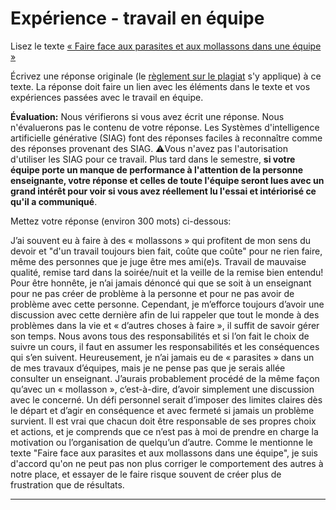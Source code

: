 # Expérience - travail en équipe

Lisez le texte [« Faire face aux parasites et aux mollassons dans une équipe »](https://etsmtl365-my.sharepoint.com/:w:/g/personal/christopher_fuhrman_etsmtl_ca/EcmQ4mhrCt5Ml9FUOiAPMmQBqtH3Z65GXrMLngDaeRCP8g?e=8JXrlf)

Écrivez une réponse originale (le [règlement sur le plagiat](https://www.etsmtl.ca/Etudes/citer-pas-plagier) s'y applique) à ce texte.
La réponse doit faire un lien avec les éléments dans le texte et vos expériences passées avec le travail en équipe.

**Évaluation:** Nous vérifierons si vous avez écrit une réponse.
Nous n'évaluerons pas le contenu de votre réponse.
Les Systèmes d'intelligence artificielle générative (SIAG) font des réponses faciles à reconnaître comme des réponses provenant des SIAG. 
⚠️Vous n'avez pas l'autorisation d'utiliser les SIAG pour ce travail. 
Plus tard dans le semestre, **si votre équipe porte un manque de performance à l'attention de la personne enseignante, votre réponse et celles de toute l'équipe seront lues avec un grand intérêt pour voir si vous avez réellement lu l'essai et intériorisé ce qu'il a communiqué**.

Mettez votre réponse (environ 300 mots) ci-dessous:



J’ai souvent eu à faire à des « mollassons » qui profitent de mon sens du devoir et "d'un travail toujours bien fait, coûte que coûte" pour ne rien faire, même des personnes que je juge être mes ami(e)s. Travail de mauvaise qualité, remise tard dans la soirée/nuit et la veille de la remise bien entendu! Pour être honnête, je n’ai jamais dénoncé qui que se soit à un enseignant pour ne pas créer de problème à la personne et pour ne pas avoir de problème avec cette personne. Cependant, je m’efforce toujours d’avoir une discussion avec cette dernière afin de lui rappeler que tout le monde à des problèmes dans la vie et « d’autres choses à faire », il suffit de savoir gérer son temps. Nous avons tous des responsabilités et si l’on fait le choix de suivre un cours, il faut en assumer les responsabilités et les conséquences qui s’en suivent. Heureusement, je n’ai jamais eu de « parasites » dans un de mes travaux d’équipes, mais je ne pense pas que je serais allée consulter un enseignant. J’aurais probablement procédé de la même façon qu’avec un « mollasson », c’est-à-dire, d’avoir simplement une discussion avec le concerné. Un défi personnel serait d’imposer des limites claires dès le départ et d’agir en conséquence et avec fermeté si jamais un problème survient. Il est vrai que chacun doit être responsable de ses propres choix et actions, et je comprends que ce n’est pas à moi de prendre en charge la motivation ou l’organisation de quelqu’un d’autre. Comme le mentionne le texte "Faire face aux parasites et aux mollassons dans une équipe", je suis d'accord qu'on ne peut pas non plus corriger le comportement des autres à notre place, et essayer de le faire risque souvent de créer plus de frustration que de résultats.

---

